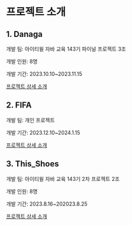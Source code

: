 #  프로젝트 소개


## 1. Danaga

개발 팀: 아이티윌 자바 교육 143기 파이널 프로젝트 3조

개발 인원: 8명 

개발 기간: 2023.10.10~2023.11.15

[프로젝트 상세 소개](https://github.com/ykmr0331/myProject/tree/master/Danaga)


## 2. FIFA 

개발 팀: 개인 프로젝트 

개발 기간: 2023.12.10~2024.1.15

[프로젝트 상세 소개](https://github.com/ykmr0331/myProject/tree/master/FIFA)


## 3. This_Shoes

개발 팀: 아이티윌 자바 교육 143기 2차 프로젝트 2조

개발 인원: 8명 

개발 기간: 2023.8.16~202023.8.25

[프로젝트 상세 소개](https://github.com/ykmr0331/myProject/tree/master/This_Shoes)
















  


